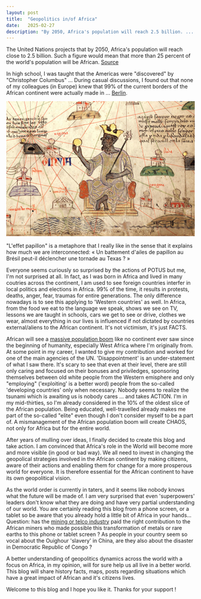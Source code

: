 ```yaml
---
layout: post
title:  "Geopolitics in/of Africa"
date:   2025-02-27
description: "By 2050, Africa's population will reach 2.5 billion. ... One person out of 4 will be African"
---
```


<p class="intro"><span class="dropcap">T</span>he United Nations projects that by 2050, Africa's population will reach close to 2.5 billion. Such a figure would mean that more than 25 percent of the world's population will be African. <a href="https://www.imf.org/-/media/Files/Publications/Fandd/Article/2023/September/Picture-this-0923.ashx">Source</a></p>


In high school, I was taught that the Americas were "discovered" by "Christopher Columbus" ...
During casual discussions, I found out that none of my colleagues (in Europe) knew that 99% of the current borders of the African continent were actually made in ... <a href="https://en.wikipedia.org/wiki/Berlin_Conference">Berlin</a>.

<img src="/assets/img/mansahmusa.jpg">

"L'effet papillon" is a metaphore that I really like in the sense that it explains how much we are interconnected: « Un battement d'ailes de papillon au Brésil peut-il déclencher une tornade au Texas ? »

Everyone seems curiously so surprised by the actions of POTUS but me, I'm not surprised at all. In fact, as I was born in Africa and lived in many coutries across the continent, I am used to see foreign countries interfer in local politics and elections in Africa. 99% of the time, it results in protests, deaths, anger, fear, traumas for entire generations. The only difference nowadays is to see this applying to 'Western countries' as well.
In Africa, from the food we eat to the language we speak, shows we see on TV, lessons we are taught in schools, cars we get to see or drive, clothes we wear, almost everything in our lives is influenced if not dictated by countries external/aliens to the African continent. It's not victimism, it's just FACTS.

African will see a <a href="https://www.theguardian.com/world/2022/oct/27/megalopolis-how-coastal-west-africa-will-shape-the-coming-century">massive population boom</a> like no continent ever saw since the beginning of humanity, especially West Africa where I'm originally from. At some point in my career, I wanted to give my contribution and worked for one of the main agencies of the UN. 'Disappointment' is an under-statement of what I saw there. It's scary to see that even at their level, there are still only caring and focused on their bonuses and priviledges, sponsoring themselves between old white people from the Western emisphere and only "employing" ('exploiting' is a better word) people from the so-called 'developing countries' only when necessary.
Nobody seems to realize the tsunami which is awaiting us is nobody cares ... and takes ACTION.
I'm in my mid-thirties, so I'm already considered in the 10% of the oldest slice of the African population. Being educated, well-travelled already makes me part of the so-called "elite" even though I don't consider myself to be a part of.
A mismanagement of the African population boom will create CHAOS, not only for Africa but for the entire world.

After years of mulling over ideas, I finally decided to create this blog and take action. I am convinced that Africa's role in the World will become more and more visible (in good or bad way). We all need to invest in changing the geopolical strategies involved in the African continent by making citizens, aware of their actions and enabling them for change for a more prosperous world for everyone. It is therefore essential for the African continent to have its own geopolitical vision.

As the world order is currently in taters, and it seems like nobody knows what the future will be made of. I am very surprised that even 'superpowers' leaders don't know what they are doing and have very partial understanding of our world.
You are certainly reading this blog from a phone screen, or a tablet so be aware that you already hold a little bit of Africa in your hands... Question: has the <a href="https://www.ft.com/content/bf4dafef-a61f-442b-9c4d-d87abdea86e3?utm_source=chatgpt.com"> mining or telco industry</a> paid the right contribution to the African miners who made possible this transformation of metals or rare earths to this phone or tablet screen ? As people in your country seem so vocal about the Ouighour 'slavery' in China, are they also about the disaster in Democratic Republic of Congo ?

A better understanding of geopolitics dynamics across the world with a focus on Africa, in my opinion, will for sure help us all live in a better world. This blog will share history facts, maps, posts regarding situations which have a great impact of African and it's citizens lives.

Welcome to this blog and I hope you like it. Thanks for your support !